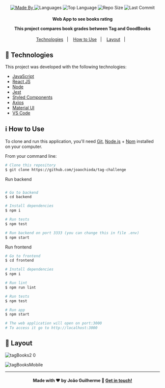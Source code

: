 
<p align="center">
  <a href="https://www.linkedin.com/in/joaoguilherme38/">
  <img alt="Made By" src="https://img.shields.io/static/v1?label=Made%20By&message=Joao%20Guilherme&color=purple&style=for-the-badge">
	</a>
  
  <img alt="Languages" src="https://img.shields.io/github/languages/count/joaochioda/tag-challenge?style=for-the-badge">
  
  <img alt="Top Language" src="https://img.shields.io/github/languages/top/joaochioda/tag-challenge?style=for-the-badge">
  
  <img alt="Repo Size" src="https://img.shields.io/github/repo-size/joaochioda/tag-challenge?style=for-the-badge">
  
  <img alt="Last Commit" src="https://img.shields.io/github/last-commit/joaochioda/tag-challenge?style=for-the-badge">
</p>

<h4 align="center">
  <p>Web App to see books rating</p>
  
  <p>This project compares book grades between Tag and GoodBooks</p>

</h4>

<p align="center">
  <a href="#rocket-technologies">Technologies</a>&nbsp;&nbsp;&nbsp;|&nbsp;&nbsp;&nbsp;
  <a href="#information_source-how-to-use">How to Use</a>&nbsp;&nbsp;&nbsp;|&nbsp;&nbsp;&nbsp;
  <a href="#art-layout">Layout</a>&nbsp;&nbsp;&nbsp;|&nbsp;&nbsp;&nbsp;
</p>

## :rocket: Technologies

This project was developed with the following technologies:

- [JavaScript](https://developer.mozilla.org/pt-BR/docs/Web/JavaScript)
- [React JS](https://reactjs.org/docs/getting-started.html)
- [Node](https://nodejs.org/en/)
- [Jest](https://jestjs.io/pt-BR/)
- [Styled Components](https://styled-components.com/)
- [Axios](https://github.com/axios/axios)
- [Material UI](https://material-ui.com/)
- [VS Code][vc]



## :information_source: How to Use

To clone and run this application, you'll need [Git](https://git-scm.com), [Node.js][nodejs] + [Npm](https://www.npmjs.com/) installed on your computer.

From your command line:

```bash
# Clone this repository
$ git clone https://github.com/joaochioda/tag-challenge
````

Run backend

````bash

# Go to backend
$ cd backend

# Install dependencies
$ npm i

# Run tests
$ npm test

# Run backend on port 3333 (you can change this in file .env)
$ npm start

````

Run frontend

````bash
# Go to frontend
$ cd frontend

# Install dependencies
$ npm i

# Run lint
$ npm run lint

# Run tests
$ npm test

# Run app
$ npm start

# The web application will open on port:3000
# To access it go to http://localhost:3000
````

## :art: Layout


![tagBooks2 0](https://user-images.githubusercontent.com/47106171/130368191-f036f364-3d2c-4713-8502-4e815ffaa228.gif)

![tagBooksMobile](https://user-images.githubusercontent.com/47106171/130368358-ef800cef-f7a6-49d7-8ff2-58fe29b8498c.gif)

---

<h4 align="center">
    Made with ♥ by João Guilherme 👋 <a href="https://www.linkedin.com/in/joaoguilherme38/" target="_blank">Get in touch!</a>
</h4>

[nodejs]: https://nodejs.org/
[git]: https://git-scm.com
[vc]: https://code.visualstudio.com/

